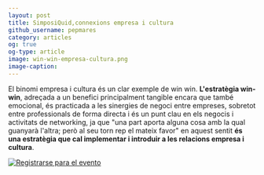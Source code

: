 ```yaml
---
layout: post
title: SimposiQuid,connexions empresa i cultura
github_username: pepmares
category: articles 
og: true
og-type: article
image: win-win-empresa-cultura.png
image-caption: 
---
```


El binomi empresa i cultura és un clar exemple de win win. **L'estratègia win-win**, adreçada a un benefici principalment tangible encara que també emocional, és practicada a les sinergies de negoci entre empreses, sobretot entre professionals de forma directa i és un punt clau en els negocis i activitats de networking, ja que "una part aporta alguna cosa amb la qual guanyarà l'altra; però al seu torn rep el mateix favor" en aquest sentit **és una estratègia que cal implementar i introduir a les relacions empresa i cultura**. 

<a href="https://www.ticketea.com/entradas-taller-connexionsempresacultura/" title="Registrarse para el evento">
              <img src="https://d18t9gwja9h9h.cloudfront.net/assets/images/buttons/es/registeronline.png" alt="Registrarse para el evento" />
            </a>

